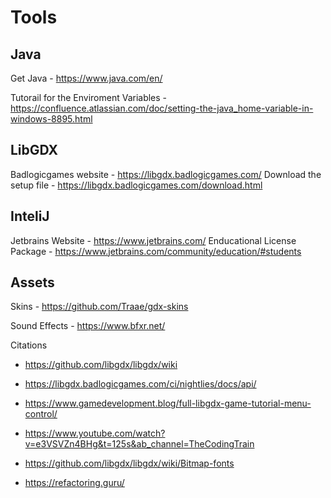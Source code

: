 # Tools

## Java
Get Java - https://www.java.com/en/

Tutorail for the Enviroment Variables - 
https://confluence.atlassian.com/doc/setting-the-java_home-variable-in-windows-8895.html

## LibGDX
Badlogicgames website - https://libgdx.badlogicgames.com/
Download the setup file - https://libgdx.badlogicgames.com/download.html

## InteliJ
Jetbrains Website - https://www.jetbrains.com/
Enducational License Package - https://www.jetbrains.com/community/education/#students

## Assets

Skins - https://github.com/Traae/gdx-skins

Sound Effects - https://www.bfxr.net/

Citations
- https://github.com/libgdx/libgdx/wiki
- https://libgdx.badlogicgames.com/ci/nightlies/docs/api/

- https://www.gamedevelopment.blog/full-libgdx-game-tutorial-menu-control/
- https://www.youtube.com/watch?v=e3VSVZn4BHg&t=125s&ab_channel=TheCodingTrain
- https://github.com/libgdx/libgdx/wiki/Bitmap-fonts
- https://refactoring.guru/
